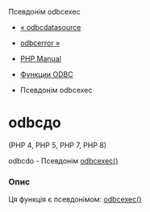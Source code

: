 Псевдонім odbcexec

-   [« odbcdatasource](function.odbc-data-source.html)
    
-   [odbcerror »](function.odbc-error.html)
    
-   [PHP Manual](index.md)
    
-   [Функции ODBC](ref.uodbc.md)
    
-   Псевдонім odbcexec
    

# odbcдо

(PHP 4, PHP 5, PHP 7, PHP 8)

odbcdo - Псевдонім [odbcexec()](function.odbc-exec.html)

### Опис

Ця функція є псевдонімом: [odbcexec()](function.odbc-exec.html)